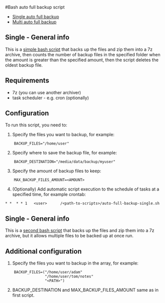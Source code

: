 #Bash auto full backup script
* [Single auto full backup](#single-general-info)
* [Multi auto full backup](#multi-general-info)

## Single - General info
This is a [simple bash script](auto-full-backup-single.sh) that backs up the files and zip them into a 7z archive, then counts the number of backup files in the specified folder when the amount is greater than the specified amount, then the script deletes the oldest backup file.

## Requirements
* 7z (you can use another archiver)
* task scheduler - e.g. cron (optionally)

## Configuration
To run this script, you need to:

1. Specify the files you want to backup, for example:
```
    BACKUP_FILES="/home/user"
```
2. Specify where to save the backup file, for example:
```
    BACKUP_DESTINATION="/media/data/backup/myuser"
```
3. Specify the amount of backup files to keep:
```
    MAX_BACKUP_FILES_AMOUNT=<AMOUNT>
```
4. (Optionally) Add automatic script execution to the schedule of tasks at a specified time, for example crontab:
```
* *  * * 1   <user>      /<path-to-scripts>/auto-full-backup-single.sh
```

## Single - General info
This is a [second bash script](auto-full-backup-multi.sh) that backs up the files and zip them into a 7z archive, but it allows multiple files to be backed up at once run.

## Additional configuration

1. Specify the files you want to backup in the array, for example:
```
    BACKUP_FILES=("/home/user/adam"
                  "/home/user/tom/notes"
                  "<PATH>")
```
2. BACKUP_DESTINATION and MAX_BACKUP_FILES_AMOUNT same as in first script.